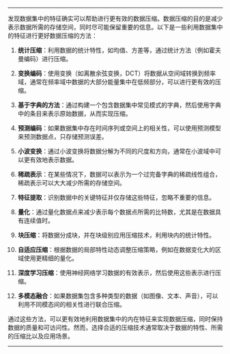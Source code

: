 
---

发现数据集中的特征确实可以帮助进行更有效的数据压缩。数据压缩的目的是减少表示数据所需的存储空间，同时尽可能保留重要的信息。以下是一些利用数据集中的特征进行更好数据压缩的方法：

1. **统计压缩**：利用数据的统计特性，如均值、方差等，通过统计方法（例如霍夫曼编码）进行压缩。

2. **变换编码**：使用变换（如离散余弦变换，DCT）将数据从空间域转换到频率域，通常在频率域中数据的大部分能量集中在低频部分，可以进行更有效的压缩。

3. **基于字典的方法**：通过构建一个包含数据集中常见模式的字典，然后使用字典中的条目来表示原始数据，从而实现压缩。

4. **预测编码**：如果数据集中存在时间序列或空间上的相关性，可以使用预测模型来预测数据点，只存储预测误差。

5. **小波变换**：通过小波变换将数据分解为不同的尺度和方向，通常在小波域中可以更有效地表示数据。

6. **稀疏表示**：在某些情况下，数据可以表示为一个过完备字典的稀疏线性组合，稀疏表示可以大大减少所需的存储空间。

7. **特征提取**：识别数据中的关键特征并仅存储这些特征，忽略不重要的信息。

8. **量化**：通过量化数据点来减少表示每个数据点所需的比特数，尤其是在数据具有连续值时。

9. **块压缩**：将数据分成块，并在块级别应用压缩技术，利用块内的统计特性。

10. **自适应压缩**：根据数据的局部特性动态调整压缩策略，例如在数据变化大的区域使用更精细的量化。

11. **深度学习压缩**：使用神经网络学习数据的有效表示，然后使用这些表示进行压缩。

12. **多模态融合**：如果数据集包含多种类型的数据（如图像、文本、声音），可以利用不同模态间的相关性进行联合压缩。

通过这些方法，可以更有效地利用数据集中的内在特征来实现数据压缩，同时保持数据的质量和可访问性。然而，选择合适的压缩技术通常取决于数据的特性、所需的压缩比以及应用场景。

---






